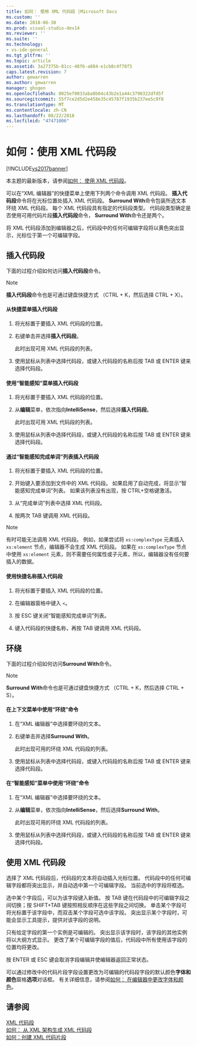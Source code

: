 ```yaml
---
title: 如何： 使用 XML 代码段 |Microsoft Docs
ms.custom: ''
ms.date: 2018-06-30
ms.prod: visual-studio-dev14
ms.reviewer: ''
ms.suite: ''
ms.technology:
- vs-ide-general
ms.tgt_pltfrm: ''
ms.topic: article
ms.assetid: 3a27375b-81cc-48f6-a884-e1cb8c4f78f5
caps.latest.revision: 7
author: gewarren
ms.author: gewarren
manager: ghogen
ms.openlocfilehash: 0025ef0033aba0b04c43b2e1a44c3790322dfd5f
ms.sourcegitcommit: 55f7ce2d5d2e458e35c45787f1935b237ee5c9f8
ms.translationtype: MT
ms.contentlocale: zh-CN
ms.lasthandoff: 08/22/2018
ms.locfileid: "47471006"
---
```

# <a name="how-to-use-xml-snippets"></a>如何：使用 XML 代码段
[!INCLUDE[vs2017banner](../includes/vs2017banner.md)]

本主题的最新版本，请参阅[如何： 使用 XML 代码段](https://docs.microsoft.com/visualstudio/xml-tools/how-to-use-xml-snippets)。  
  
  
可以在“XML 编辑器”的快捷菜单上使用下列两个命令调用 XML 代码段。 **插入代码段**命令将在光标位置处插入 XML 代码段。 **Surround With**命令包装所选文本环绕 XML 代码段。 每个 XML 代码段具有指定的代码段类型。 代码段类型确定是否使用可用代码片段**插入代码段**命令， **Surround With**命令还是两个。  
  
 将 XML 代码段添加到编辑器之后，代码段中的任何可编辑字段将以黄色突出显示，光标位于第一个可编辑字段。  
  
## <a name="insert-snippet"></a>插入代码段  
 下面的过程介绍如何访问**插入代码段**命令。  
  
> [!NOTE]
>  **插入代码段**命令也是可通过键盘快捷方式 （CTRL + K，然后选择 CTRL + X）。  
  
#### <a name="to-insert-snippets-from-the-shortcut-menu"></a>从快捷菜单插入代码段  
  
1.  将光标置于要插入 XML 代码段的位置。  
  
2.  右键单击并选择**插入代码段**。  
  
     此时出现可用 XML 代码段的列表。  
  
3.  使用鼠标从列表中选择代码段，或键入代码段的名称后按 TAB 或 ENTER 键来选择代码段。  
  
#### <a name="to-insert-snippets-using-the-intellisense-menu"></a>使用“智能感知”菜单插入代码段  
  
1.  将光标置于要插入 XML 代码段的位置。  
  
2.  从**编辑**菜单，依次指向**IntelliSense**，然后选择**插入代码段**。  
  
     此时出现可用 XML 代码段的列表。  
  
3.  使用鼠标从列表中选择代码段，或键入代码段的名称后按 TAB 或 ENTER 键来选择代码段。  
  
#### <a name="to-insert-snippets-through-the-intellisense-complete-word-list"></a>通过“智能感知完成单词”列表插入代码段  
  
1.  将光标置于要插入 XML 代码段的位置。  
  
2.  开始键入要添加到文件中的 XML 代码段。 如果启用了自动完成，将显示“智能感知完成单词”列表。 如果该列表没有出现，按 CTRL+空格键激活。  
  
3.  从“完成单词”列表中选择 XML 代码段。  
  
4.  按两次 TAB 键调用 XML 代码段。  
  
> [!NOTE]
>  有时可能无法调用 XML 代码段。 例如，如果尝试将 `xs:complexType` 元素插入 `xs:element` 节点，编辑器不会生成 XML 代码段。 如果在 `xs:complexType` 节点中使用 `xs:element` 元素，则不需要任何属性或子元素，所以，编辑器没有任何要插入的数据。  
  
#### <a name="to-insert-snippets-using-the-shortcut-name"></a>使用快捷名称插入代码段  
  
1.  将光标置于要插入 XML 代码段的位置。  
  
2.  在编辑器窗格中键入 `<`。  
  
3.  按 ESC 键关闭“智能感知完成单词”列表。  
  
4.  键入代码段的快捷名称，再按 TAB 键调用 XML 代码段。  
  
## <a name="surround-with"></a>环绕  
 下面的过程介绍如何访问**Surround With**命令。  
  
> [!NOTE]
>  **Surround With**命令也是可通过键盘快捷方式 （CTRL + K，然后选择 CTRL + S）。  
  
#### <a name="to-use-surround-with-from-the-context-menu"></a>在上下文菜单中使用“环绕”命令  
  
1.  在“XML 编辑器”中选择要环绕的文本。  
  
2.  右键单击并选择**Surround With**。  
  
     此时出现可用的环绕 XML 代码段的列表。  
  
3.  使用鼠标从列表中选择代码段，或键入代码段的名称后按 TAB 或 ENTER 键来选择代码段。  
  
#### <a name="to-use-surround-with-from-the-intellisense-menu"></a>在“智能感知”菜单中使用“环绕”命令  
  
1.  在“XML 编辑器”中选择要环绕的文本。  
  
2.  从**编辑**菜单，依次指向**IntelliSense**，然后选择**Surround With**。  
  
     此时出现可用的环绕 XML 代码段的列表。  
  
3.  使用鼠标从列表中选择代码段，或键入代码段的名称后按 TAB 或 ENTER 键来选择代码段。  
  
## <a name="using-xml-snippets"></a>使用 XML 代码段  
 选择了 XML 代码段后，代码段的文本将自动插入光标位置。 代码段中的任何可编辑字段都将突出显示，并自动选中第一个可编辑字段。 当前选中的字段将框选。  
  
 选中某个字段后，可以为该字段键入新值。 按 TAB 键在代码段中的可编辑字段之间切换；按 SHIFT+TAB 键按照相反顺序在这些字段之间切换。 单击某个字段可将光标置于该字段中，而双击某个字段可选中该字段。 突出显示某个字段时，可能会显示工具提示，提供对该字段的说明。  
  
 只有给定字段的第一个实例是可编辑的。 突出显示该字段时，该字段的其他实例将以大纲方式显示。 更改了某个可编辑字段的值后，代码段中所有使用该字段的位置均将更改。  
  
 按 ENTER 或 ESC 键会取消字段编辑并使编辑器返回正常状态。  
  
 可以通过修改中的代码片段字段设置更改为可编辑的代码段字段的默认颜色**字体和颜色**窗格**选项**对话框。 有关详细信息，请参阅[如何： 在编辑器中更改字体和颜色](../ide/reference/how-to-change-fonts-and-colors-in-the-editor.md)。  
  
## <a name="see-also"></a>请参阅  
 [XML 代码段](../xml-tools/xml-snippets.md)   
 [如何： 从 XML 架构生成 XML 代码段](../xml-tools/how-to-generate-an-xml-snippet-from-an-xml-schema.md)   
 [如何：创建 XML 代码片段](../xml-tools/how-to-create-xml-snippets.md)



